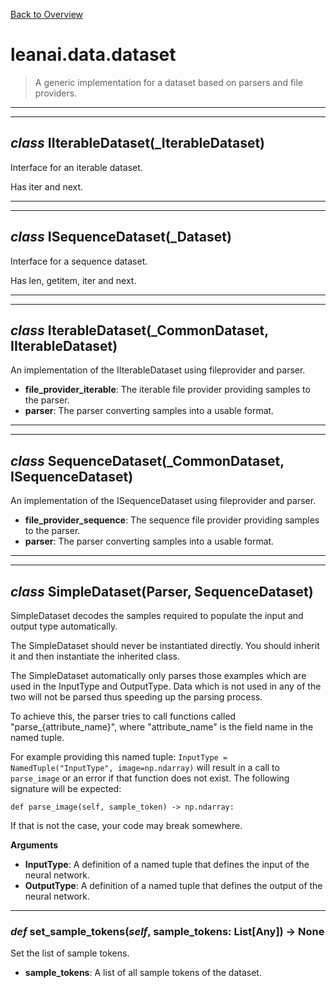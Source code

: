[Back to Overview](../../README.md)



# leanai.data.dataset

> A generic implementation for a dataset based on parsers and file providers.


---
---
## *class* **IIterableDataset**(_IterableDataset)

Interface for an iterable dataset.

Has iter and next.


---
---
## *class* **ISequenceDataset**(_Dataset)

Interface for a sequence dataset.

Has len, getitem, iter and next.


---
---
## *class* **IterableDataset**(_CommonDataset, I**IterableDataset**)

An implementation of the IIterableDataset using fileprovider and parser.

* **file_provider_iterable**: The iterable file provider providing samples to the parser.
* **parser**: The parser converting samples into a usable format.


---
---
## *class* **SequenceDataset**(_CommonDataset, I**SequenceDataset**)

An implementation of the ISequenceDataset using fileprovider and parser.

* **file_provider_sequence**: The sequence file provider providing samples to the parser.
* **parser**: The parser converting samples into a usable format.


---
---
## *class* **SimpleDataset**(Parser, SequenceDataset)

SimpleDataset decodes the samples required to populate the input and output type automatically.

The SimpleDataset should never be instantiated directly.
You should inherit it and then instantiate the inherited class.

The SimpleDataset automatically only parses those examples which are used in the InputType and OutputType.
Data which is not used in any of the two will not be parsed thus speeding up the parsing process.

To achieve this, the parser tries to call functions called "parse_{attribute_name}",
where "attribute_name" is the field name in the named tuple.

For example providing this named tuple:
`InputType = NamedTuple("InputType", image=np.ndarray)`
will result in a call to `parse_image` or an error if that function does not exist.
The following signature will be expected:
```
def parse_image(self, sample_token) -> np.ndarray:
```
If that is not the case, your code may break somewhere.

**Arguments**
* **InputType**: A definition of a named tuple that defines the input of the neural network.
* **OutputType**: A definition of a named tuple that defines the output of the neural network.


---
### *def* **set_sample_tokens**(*self*, sample_tokens: List[Any]) -> None

Set the list of sample tokens.

* **sample_tokens**: A list of all sample tokens of the dataset.


